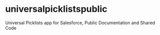 # universalpicklistspublic
Universal Picklists app for Salesforce, Public Documentation and Shared Code
